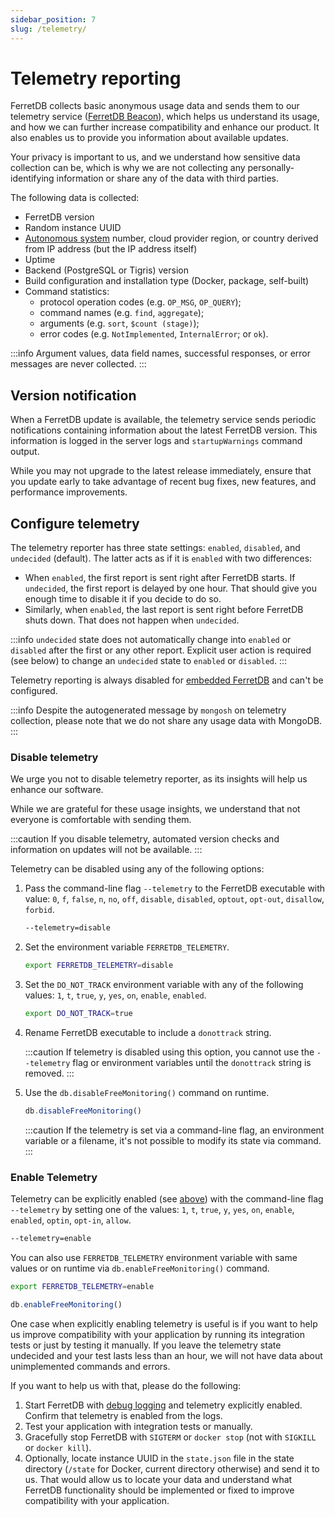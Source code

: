 ```yaml
---
sidebar_position: 7
slug: /telemetry/
---
```


# Telemetry reporting

FerretDB collects basic anonymous usage data and sends them to our telemetry service ([FerretDB Beacon](https://beacon.ferretdb.io)),
which helps us understand its usage, and how we can further increase compatibility and enhance our product.
It also enables us to provide you information about available updates.

Your privacy is important to us, and we understand how sensitive data collection can be,
which is why we are not collecting any personally-identifying information
or share any of the data with third parties.

The following data is collected:

* FerretDB version
* Random instance UUID
* [Autonomous system](https://en.wikipedia.org/wiki/Autonomous_system_(Internet)) number,
  cloud provider region, or country derived from IP address (but the IP address itself)
* Uptime
* Backend (PostgreSQL or Tigris) version
* Build configuration and installation type (Docker, package, self-built)
* Command statistics:
  * protocol operation codes (e.g. `OP_MSG`, `OP_QUERY`);
  * command names (e.g. `find`, `aggregate`);
  * arguments (e.g. `sort`, `$count (stage)`);
  * error codes (e.g. `NotImplemented`, `InternalError`; or `ok`).

:::info
Argument values, data field names, successful responses, or error messages are never collected.
:::

## Version notification

When a FerretDB update is available,
the telemetry service sends periodic notifications containing information about the latest FerretDB version.
This information is logged in the server logs and `startupWarnings` command output.

While you may not upgrade to the latest release immediately,
ensure that you update early to take advantage of recent bug fixes, new features, and performance improvements.

## Configure telemetry

The telemetry reporter has three state settings: `enabled`, `disabled`, and `undecided` (default).
The latter acts as if it is `enabled` with two differences:

* When `enabled`, the first report is sent right after FerretDB starts.
  If `undecided`, the first report is delayed by one hour.
  That should give you enough time to disable it if you decide to do so.
* Similarly, when `enabled`, the last report is sent right before FerretDB shuts down.
  That does not happen when `undecided`.

:::info
`undecided` state does not automatically change into `enabled` or `disabled` after the first or any other report.
Explicit user action is required (see below) to change an `undecided` state to `enabled` or `disabled`.
:::

Telemetry reporting is always disabled for [embedded FerretDB](https://pkg.go.dev/github.com/FerretDB/FerretDB/ferretdb)
and can't be configured.

:::info
Despite the autogenerated message by `mongosh` on telemetry collection, please note that we do not share any usage data with MongoDB.
:::

### Disable telemetry

We urge you not to disable telemetry reporter, as its insights will help us enhance our software.

While we are grateful for these usage insights, we understand that not everyone is comfortable with sending them.

:::caution
If you disable telemetry, automated version checks and information on updates will not be available.
:::

Telemetry can be disabled using any of the following options:

1. Pass the command-line flag `--telemetry` to the FerretDB executable with value:
   `0`, `f`, `false`, `n`, `no`, `off`, `disable`, `disabled`, `optout`, `opt-out`, `disallow`, `forbid`.

   ```sh
   --telemetry=disable
   ```

2. Set the environment variable `FERRETDB_TELEMETRY`.

   ```sh
   export FERRETDB_TELEMETRY=disable
   ```

3. Set the `DO_NOT_TRACK` environment variable with any of the following values:
   `1`, `t`, `true`, `y`, `yes`, `on`, `enable`, `enabled`.

   ```sh
   export DO_NOT_TRACK=true
   ```

4. Rename FerretDB executable to include a `donottrack` string.

   :::caution
   If telemetry is disabled using this option, you cannot use the `--telemetry` flag or environment variables
   until the `donottrack` string is removed.
   :::

5. Use the `db.disableFreeMonitoring()` command on runtime.

   ```js
   db.disableFreeMonitoring()
   ```

   :::caution
   If the telemetry is set via a command-line flag, an environment variable or a filename, it's not possible
   to modify its state via command.
   :::

### Enable Telemetry

Telemetry can be explicitly enabled (see [above](#configure-telemetry)) with the command-line flag `--telemetry`
by setting one of the values:
`1`, `t`, `true`, `y`, `yes`, `on`, `enable`, `enabled`, `optin`, `opt-in`, `allow`.

```sh
--telemetry=enable
```

You can also use `FERRETDB_TELEMETRY` environment variable with same values
or on runtime via `db.enableFreeMonitoring()` command.

   ```sh
   export FERRETDB_TELEMETRY=enable
   ```

   ```js
   db.enableFreeMonitoring()
   ```

One case when explicitly enabling telemetry is useful is if you want to help us improve compatibility
with your application by running its integration tests or just by testing it manually.
If you leave the telemetry state undecided and your test lasts less than an hour,
we will not have data about unimplemented commands and errors.

If you want to help us with that, please do the following:

1. Start FerretDB with [debug logging](flags.md) and telemetry explicitly enabled.
   Confirm that telemetry is enabled from the logs.
2. Test your application with integration tests or manually.
3. Gracefully stop FerretDB with `SIGTERM` or `docker stop` (not with `SIGKILL` or `docker kill`).
4. Optionally, locate instance UUID in the `state.json` file in the state directory
   (`/state` for Docker, current directory otherwise) and send it to us.
   That would allow us to locate your data and understand what FerretDB functionality
   should be implemented or fixed to improve compatibility with your application.
